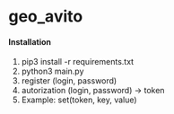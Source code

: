 # geo_avito
#### Installation 
1. pip3 install -r requirements.txt
2. python3 main.py
3. register (login, password)
4. autorization (login, password) -> token
5. Example: set(token, key, value)

